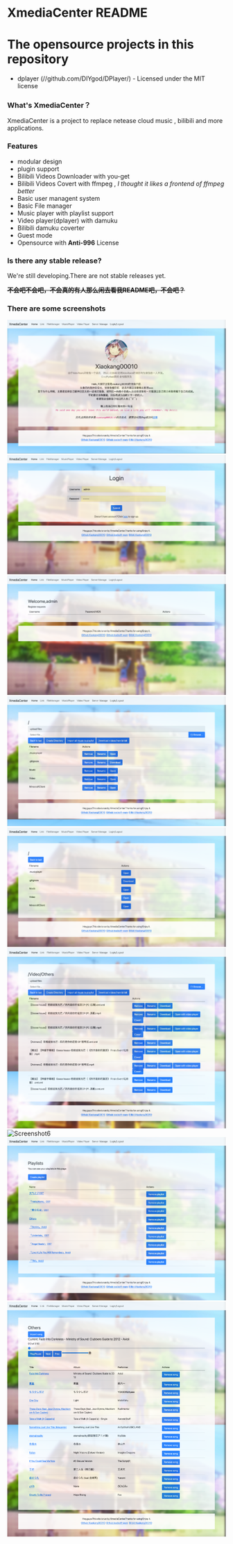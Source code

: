 # XmediaCenter README

# The opensource projects in this repository

- dplayer (//github.com/DIYgod/DPlayer/) - Licensed under the MIT license


### What's XmediaCenter？
XmediaCenter is a project to replace netease cloud music , bilibili and more applications.

### Features
- modular design
- plugin support
- Bilibili Videos Downloader with you-get
- Bilibili Videos Covert with ffmpeg , <em>I thought it likes a frontend of ffmpeg better</em>
- Basic user managent system
- Basic File manager
- Music player with playlist support
- Video player(dplayer) with damuku
- Bilibili damuku coverter
- Guest mode
- Opensource with **Anti-996** License

### Is there any stable release?
We're still developing.There are not stable releases yet.

<s>**不会吧不会吧，不会真的有人那么闲去看我README吧，不会吧？**</s>

### There are some screenshots
![Screenshot1](screenshots/main_page.png)
![Screenshot2](screenshots/login.png)
![Screenshot8](screenshots/servermanager.png)
![Screenshot3](screenshots/filemanager.png)
![Screenshot4](screenshots/filemanager_guest_mode.png)
![Screenshot5](screenshots/filemanager2.png)
![Screenshot6](screenshots/videoplayer.png)
![Screenshot7](screenshots/playlists.png)
![Screenshot8](screenshots/player.png)